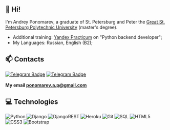 ## 👋 Hi! 

I'm Andrey Ponomarev, a graduate of St. Petersburg and Peter the [Great St. Petersburg Polytechnic University](https://english.spbstu.ru/) (master's degree).

+ Additional training: [Yandex Practicum](https://practicum.yandex.ru/) on "Python backend developer";
+ My Languages: Russian, English (B2);

## 📫 Contacts<br>
[![Telegram Badge](https://img.shields.io/badge/-@DandyRU-0088CC?style=flat&logo=Telegram&logoColor=white)](https://t.me/DandyRU)
[![Telegram Badge](https://img.shields.io/badge/-@Andrey_Ponomarev-0088CC?style=flat&logo=Linkedin&logoColor=white)](https://www.linkedin.com/in/andreypon/)
<br>
<br>
<b> My email <ponomarev.a.p@gmail.com>  </b>

## 💻 Technologies
![Python](https://img.shields.io/badge/-Python-8fcfd1?style=flat&logo=Python)
![Django](https://img.shields.io/badge/Django-092E20?style=flat&logo=django&logoColor=white)
![DjangoREST](https://img.shields.io/badge/Django-REST-ff1709?style=flat&logo=django&logoColor=white&color=ff1709&labelColor=gray)
![Heroku](https://img.shields.io/badge/-Heroku-430098?style=flat&logo=heroku)
![Git](https://img.shields.io/badge/-Git-gray?style=flat&logo=git)
![SQL](https://img.shields.io/badge/-MySQL-blue?style=flat&logo=Mysql&logoColor=black)
![HTML5](https://img.shields.io/badge/-HTML5-E34F26?style=flat&logo=html5&logoColor=white)
![CSS3](https://img.shields.io/badge/CSS3-%231572B6.svg?style=flat&logo=css3&logoColor=white)
![Bootstrap](https://img.shields.io/badge/-Bootstrap-563D7C?style=flat&logo=bootstrap)



<!---
- 👋 Hi, I’m @DandyBoo
- 👀 I’m interested in ...
- 🌱 I’m currently learning ...
- 💞️ I’m looking to collaborate on ...
- 📫 How to reach me ...
--->

<!---
DandyBoo/DandyBoo is a ✨ special ✨ repository because its `README.md` (this file) appears on your GitHub profile.
You can click the Preview link to take a look at your changes.
--->

